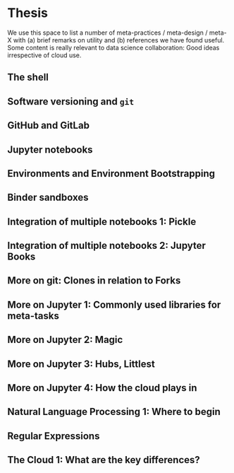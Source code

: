 # Thesis

We use this space to list a number of meta-practices / meta-design / meta-X with (a) brief remarks on utility and (b) references we have found useful.
Some content is really relevant to data science collaboration: Good ideas irrespective of cloud use. 


## The shell

## Software versioning and `git`

## GitHub and GitLab

## Jupyter notebooks

## Environments and Environment Bootstrapping

## Binder sandboxes

## Integration of multiple notebooks 1: Pickle

## Integration of multiple notebooks 2: Jupyter Books

## More on git: Clones in relation to Forks

## More on Jupyter 1: Commonly used libraries for meta-tasks

## More on Jupyter 2: Magic

## More on Jupyter 3: Hubs, Littlest

## More on Jupyter 4: How the cloud plays in

## Natural Language Processing 1: Where to begin

## Regular Expressions

## The Cloud 1: What are the key differences?
